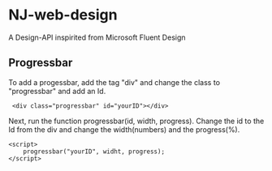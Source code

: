 # NJ-web-design

A Design-API inspirited from Microsoft Fluent Design

## Progressbar

To add a progessbar, add the tag "div" and change the class to "progressbar" and add an Id.  

```
 <div class="progressbar" id="yourID"></div>
```

Next, run the function progressbar(id, width, progress).
Change the id to the Id from the div and change the width(numbers) and the progress(%).

```
<script>
    progressbar("yourID", widht, progress);
</script>
```